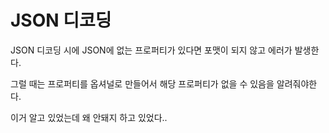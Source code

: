# JSON 디코딩

JSON 디코딩 시에 JSON에 없는 프로퍼티가 있다면 포맷이 되지 않고 에러가 발생한다.

그럴 때는 프로퍼티를 옵셔널로 만들어서 해당 프로퍼티가 없을 수 있음을 알려줘야한다.

이거 알고 있었는데 왜 안돼지 하고 있었다..
